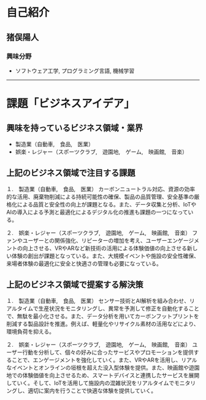 # 自己紹介

## 猪俣陽人

### 興味分野

- ソフトウェア工学, プログラミング言語, 機械学習

***

# 課題「ビジネスアイデア」

## 興味を持っているビジネス領域・業界

- 製造業（自動車,　食品,　医業）
- 娯楽・レジャー（スポーツクラブ,　遊園地,　ゲーム,　映画館,　音楽）

## 上記のビジネス領域で注目する課題
１.　製造業（自動車,　食品,　医業）
カーボンニュートラル対応、資源の効率的な活用、廃棄物削減による持続可能性の確保、製品の品質管理、安全基準の厳格化による品質と安全性の向上が課題となる。また、データ収集と分析、IoTやAIの導入による予測と最適化によるデジタル化の推進も課題の一つになっている。

２.　娯楽・レジャー（スポーツクラブ,　遊園地,　ゲーム,　映画館,　音楽）
ファンやユーザーとの関係強化、リピーターの増加を考え、ユーザーエンゲージメントの向上させる、VRやARなど新技術の活用による体験価値の向上させる新しい体験の創出が課題となっている。また、大規模イベントや施設の安全性確保、来場者体験の最適化に安全と快適さの管理も必要になっている。

## 上記のビジネス領域で提案する解決策
１.　製造業（自動車,　食品,　医業）
センサー技術とAI解析を組み合わせ、リアルタイムで生産状況をモニタリングし、異常を予測して修正を自動化することで、無駄を最小化させる。また、データ分析を用いてカーボンフットプリントを削減する製品設計を推進。例えば、軽量化やリサイクル素材の活用などにより、環境負荷を抑える。

２.　娯楽・レジャー（スポーツクラブ,　遊園地,　ゲーム,　映画館,　音楽）
ユーザー行動を分析して、個々の好みに合ったサービスやプロモーションを提供することで、エンゲージメントを強化していく。また、VRやARを活用し、リアルなイベントとオンラインの垣根を超えた没入型体験を提供。また、映画館や遊園地での体験価値を向上させるため、スマートデバイスと連携したサービスを展開していく。そして、IoTを活用して施設内の混雑状況をリアルタイムでモニタリングし、適切に案内を行うことで快適な体験を提供していく。